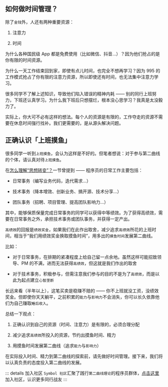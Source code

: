 ## 如何做时间管理？

除了`金钱`外，人还有两种重要资源：

1. 注意力

2. 时间

为什么各种国民级 App 都是免费使用（比如微信、抖音...）？因为他们抢占的是你有限的时间资源。

为什么一天工作结束回到家，即使有点儿时间，也完全不想再学习？因为 995 的工作模式抢占了你有限的注意力资源，所以即使还有时间，也无法集中注意力学习。

很多同学不了解上述知识，导致他们陷入错误的精神内耗 —— 别的同行上班努力，下班还认真学习。为什么我下班后只想摆烂，根本没心思学习？我真是太没毅力了。

实际上，你大可不必有这样的想法。每个人的资源是有限的，工作夺走的资源不需要在休息时间强行找补。我们更需要的，是从源头解决问题。

## 正确认识「上班摸鱼」

很多同学一听到`上班摸鱼`，会认为这样是不好的。但笔者想说：对于参与第二曲线的个体，请认真对待`上班摸鱼`。

在[怎么理解“思想转变”？](/docs/idea/thought-change.md)一节曾提到 —— 程序员的日常工作主要包括：

- 日常事务（编写业务代码，迭代需求...）

- 技术事务（降本增效、创新业务、搞开源、技术分享...）

- 团队事务（招聘、项目管理、提高团队影响力...）

其中，能够保质保量完成日常事务的同学可以获得中等绩效。为了获得高绩效，需要在日常事务之外，承担技术事务或团队事务，并获得一定产出。

`高绩效`的回报是`绩效奖金`，如果我们在此作出取舍，减少追求`高绩效`所花的上班时间，相当于“我们用绩效奖金换取摸鱼时间”，用多出的`摸鱼时间`发展第二曲线。

比如：

- 对于日常事务，在排期的紧凑程度上给自己留一点余地。虽然这样可能招致领导、PM 的不满，进而无法获得`高绩效`，但这就是我们作出的取舍

- 对于技术事务，积极参与，但需注意我们参与的目的不是为了`高绩效`，而是以此为起点建立`心智垄断`

长远来看（半年以上），这笔买卖是稳赚不赔的 —— 你不上班就没工资，没绩效奖金。但即使你天天躺平，之前积累的`能力`与`影响力`不会消失，你可以长久依靠他们为自己赚取`睡后收入`。

总结一下观点：

1. 正确认识到自己的资源（时间、注意力）是有限的，必须合理分配

2. 减少追求`高绩效`所投入的资源，节约出摸鱼时间、精力

3. 用摸鱼时间发展第二曲线（追求`能力`与`影响力`）

在实际投入时间、精力到第二曲线的探索前，请先做好时间管理。接下来，我们将以认真负责的态度投入第二曲线的发展。

::: details 加入社区
`Symbol 社区`汇聚了践行`第二曲线理论`的程序员群体，[点击这里](/docs/about.md)加入社区，认识更多同行战友
:::
